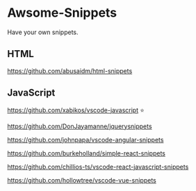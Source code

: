 # Awsome-Snippets

Have your own snippets.

## HTML
https://github.com/abusaidm/html-snippets

## JavaScript

https://github.com/xabikos/vscode-javascript ⭐️

https://github.com/DonJayamanne/jquerysnippets

https://github.com/johnpapa/vscode-angular-snippets

https://github.com/burkeholland/simple-react-snippets

https://github.com/chillios-ts/vscode-react-javascript-snippets

https://github.com/hollowtree/vscode-vue-snippets
